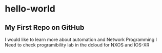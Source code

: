 # hello-world
My First Repo on GitHub
-----------------------------------
I would like to learn more about automation and Network Programming
I Need to check programibility lab in the dcloud for NXOS and IOS-XR
